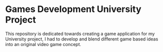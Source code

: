 # Games Development University Project

This repository is dedicated towards creating a game application for my University project, I had to develop and blend different game based ideas into an original video game concept. 
